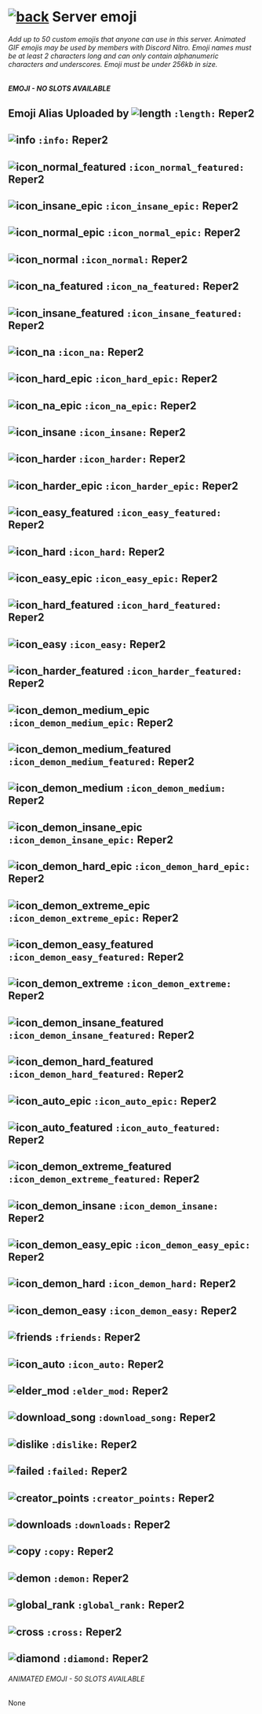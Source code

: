 # [![back](https://cdn.discordapp.com/emojis/887168885747511396?size=32)](https://reper2.github.io/Downloadable-Files/discord/guilds/885670545981579315) Server emoji

###### Add up to 50 custom emojis that anyone can use in this server. Animated GIF emojis may be used by members with Discord Nitro. Emoji names must be at least 2 characters long and can only contain alphanumeric characters and underscores. Emoji must be under 256kb in size.

##### EMOJI - NO SLOTS AVAILABLE
Emoji Alias Uploaded by
![length](https://cdn.discordapp.com/emojis/885788886821904424.png?size=32) `:length:` Reper2
---

![info](https://cdn.discordapp.com/emojis/885671117728137308.png?size=32) `:info:` Reper2
---

![icon_normal_featured](https://cdn.discordapp.com/emojis/885671117711372298.png?size=32) `:icon_normal_featured:` Reper2
---

![icon_insane_epic](https://cdn.discordapp.com/emojis/885670991638954034.png?size=32) `:icon_insane_epic:` Reper2
---

![icon_normal_epic](https://cdn.discordapp.com/emojis/885670991630577755.png?size=32) `:icon_normal_epic:` Reper2
---

![icon_normal](https://cdn.discordapp.com/emojis/885670991529934868.png?size=32) `:icon_normal:` Reper2
---

![icon_na_featured](https://cdn.discordapp.com/emojis/885670991508963370.png?size=32) `:icon_na_featured:` Reper2
---

![icon_insane_featured](https://cdn.discordapp.com/emojis/885670991487979572.png?size=32) `:icon_insane_featured:` Reper2
---

![icon_na](https://cdn.discordapp.com/emojis/885670991307608065.png?size=32) `:icon_na:` Reper2
---

![icon_hard_epic](https://cdn.discordapp.com/emojis/885670991186001931.png?size=32) `:icon_hard_epic:` Reper2
---

![icon_na_epic](https://cdn.discordapp.com/emojis/885670991160807425.png?size=32) `:icon_na_epic:` Reper2
---

![icon_insane](https://cdn.discordapp.com/emojis/885670991110504510.png?size=32) `:icon_insane:` Reper2
---

![icon_harder](https://cdn.discordapp.com/emojis/885670991085326366.png?size=32) `:icon_harder:` Reper2
---

![icon_harder_epic](https://cdn.discordapp.com/emojis/885670991068528672.png?size=32) `:icon_harder_epic:` Reper2
---

![icon_easy_featured](https://cdn.discordapp.com/emojis/885670991026614272.png?size=32) `:icon_easy_featured:` Reper2
---

![icon_hard](https://cdn.discordapp.com/emojis/885670990976274482.png?size=32) `:icon_hard:` Reper2
---

![icon_easy_epic](https://cdn.discordapp.com/emojis/885670990938529802.png?size=32) `:icon_easy_epic:` Reper2
---

![icon_hard_featured](https://cdn.discordapp.com/emojis/885670990900776971.png?size=32) `:icon_hard_featured:` Reper2
---

![icon_easy](https://cdn.discordapp.com/emojis/885670990875611146.png?size=32) `:icon_easy:` Reper2
---

![icon_harder_featured](https://cdn.discordapp.com/emojis/885670990875594773.png?size=32) `:icon_harder_featured:` Reper2
---

![icon_demon_medium_epic](https://cdn.discordapp.com/emojis/885670990804308019.png?size=32) `:icon_demon_medium_epic:` Reper2
---

![icon_demon_medium_featured](https://cdn.discordapp.com/emojis/885670990623965266.png?size=32) `:icon_demon_medium_featured:` Reper2
---

![icon_demon_medium](https://cdn.discordapp.com/emojis/885670990548455456.png?size=32) `:icon_demon_medium:` Reper2
---

![icon_demon_insane_epic](https://cdn.discordapp.com/emojis/885670818607144990.png?size=32) `:icon_demon_insane_epic:` Reper2
---

![icon_demon_hard_epic](https://cdn.discordapp.com/emojis/885670818435190824.png?size=32) `:icon_demon_hard_epic:` Reper2
---

![icon_demon_extreme_epic](https://cdn.discordapp.com/emojis/885670818217078814.png?size=32) `:icon_demon_extreme_epic:` Reper2
---

![icon_demon_easy_featured](https://cdn.discordapp.com/emojis/885670816862322758.png?size=32) `:icon_demon_easy_featured:` Reper2
---

![icon_demon_extreme](https://cdn.discordapp.com/emojis/885670817327902780.png?size=32) `:icon_demon_extreme:` Reper2
---

![icon_demon_insane_featured](https://cdn.discordapp.com/emojis/885670817051066368.png?size=32) `:icon_demon_insane_featured:` Reper2
---

![icon_demon_hard_featured](https://cdn.discordapp.com/emojis/885670817004937276.png?size=32) `:icon_demon_hard_featured:` Reper2
---

![icon_auto_epic](https://cdn.discordapp.com/emojis/885670817004933120.png?size=32) `:icon_auto_epic:` Reper2
---

![icon_auto_featured](https://cdn.discordapp.com/emojis/885670816983953498.png?size=32) `:icon_auto_featured:` Reper2
---

![icon_demon_extreme_featured](https://cdn.discordapp.com/emojis/885670816937820170.png?size=32) `:icon_demon_extreme_featured:` Reper2
---

![icon_demon_insane](https://cdn.discordapp.com/emojis/885670816912662658.png?size=32) `:icon_demon_insane:` Reper2
---

![icon_demon_easy_epic](https://cdn.discordapp.com/emojis/885670816862322758.png?size=32) `:icon_demon_easy_epic:` Reper2
---

![icon_demon_hard](https://cdn.discordapp.com/emojis/885670816493224009.png?size=32) `:icon_demon_hard:` Reper2
---

![icon_demon_easy](https://cdn.discordapp.com/emojis/885670816312885268.png?size=32) `:icon_demon_easy:` Reper2
---

![friends](https://cdn.discordapp.com/emojis/885670816094769152.png?size=32) `:friends:` Reper2
---

![icon_auto](https://cdn.discordapp.com/emojis/885670816010862622.png?size=32) `:icon_auto:` Reper2
---

![elder_mod](https://cdn.discordapp.com/emojis/885670815755038740.png?size=32) `:elder_mod:` Reper2
---

![download_song](https://cdn.discordapp.com/emojis/885670815725674527.png?size=32) `:download_song:` Reper2
---

![dislike](https://cdn.discordapp.com/emojis/885670815645966336.png?size=32) `:dislike:` Reper2
---

![failed](https://cdn.discordapp.com/emojis/885670815591436358.png?size=32) `:failed:` Reper2
---

![creator_points](https://cdn.discordapp.com/emojis/885670815566290994.png?size=32) `:creator_points:` Reper2
---

![downloads](https://cdn.discordapp.com/emojis/885670815490781246.png?size=32) `:downloads:` Reper2
---

![copy](https://cdn.discordapp.com/emojis/885670815482408960.png?size=32) `:copy:` Reper2
---

![demon](https://cdn.discordapp.com/emojis/885670815364956181.png?size=32) `:demon:` Reper2
---

![global_rank](https://cdn.discordapp.com/emojis/885670815318810666.png?size=32) `:global_rank:` Reper2
---

![cross](https://cdn.discordapp.com/emojis/885670815276867665.png?size=32) `:cross:` Reper2
---

![diamond](https://cdn.discordapp.com/emojis/885670815067148329.png?size=32) `:diamond:` Reper2
---

###### ANIMATED EMOJI - 50 SLOTS AVAILABLE

None
